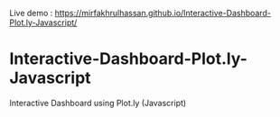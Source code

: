 Live demo : https://mirfakhrulhassan.github.io/Interactive-Dashboard-Plot.ly-Javascript/


# Interactive-Dashboard-Plot.ly-Javascript
Interactive Dashboard using Plot.ly (Javascript)
